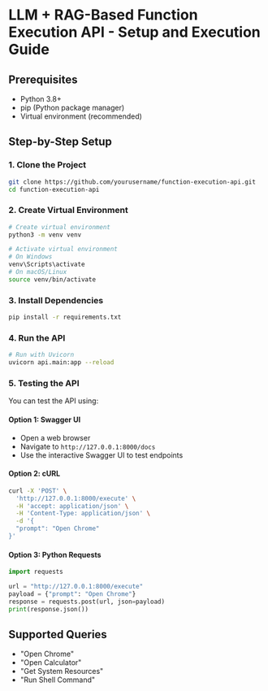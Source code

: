 # LLM + RAG-Based Function Execution API - Setup and Execution Guide

## Prerequisites
- Python 3.8+ 
- pip (Python package manager)
- Virtual environment (recommended)

## Step-by-Step Setup

### 1. Clone the Project
```bash
git clone https://github.com/yourusername/function-execution-api.git
cd function-execution-api
```

### 2. Create Virtual Environment
```bash
# Create virtual environment
python3 -m venv venv

# Activate virtual environment
# On Windows
venv\Scripts\activate
# On macOS/Linux
source venv/bin/activate
```

### 3. Install Dependencies
```bash
pip install -r requirements.txt
```


### 4. Run the API
```bash
# Run with Uvicorn
uvicorn api.main:app --reload
```

### 5. Testing the API
You can test the API using:

#### Option 1: Swagger UI
- Open a web browser
- Navigate to `http://127.0.0.1:8000/docs`
- Use the interactive Swagger UI to test endpoints

#### Option 2: cURL
```bash
curl -X 'POST' \
  'http://127.0.0.1:8000/execute' \
  -H 'accept: application/json' \
  -H 'Content-Type: application/json' \
  -d '{
  "prompt": "Open Chrome"
}'
```

#### Option 3: Python Requests
```python
import requests

url = "http://127.0.0.1:8000/execute"
payload = {"prompt": "Open Chrome"}
response = requests.post(url, json=payload)
print(response.json())
```

## Supported Queries
- "Open Chrome"
- "Open Calculator"
- "Get System Resources"
- "Run Shell Command"



